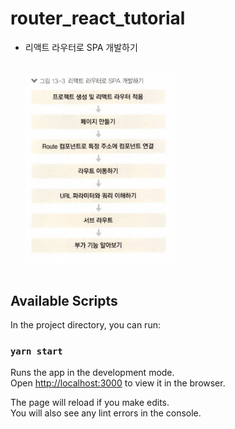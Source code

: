 # router_react_tutorial

- 리액트 라우터로 SPA 개발하기

    <br>
    <img src="./public/router.png" width="50%" align="center" >
    <br><br>

## Available Scripts

In the project directory, you can run:

### `yarn start`

Runs the app in the development mode.\
Open [http://localhost:3000](http://localhost:3000) to view it in the browser.

The page will reload if you make edits.\
You will also see any lint errors in the console.

